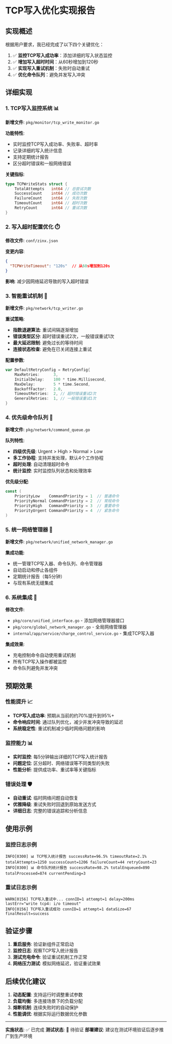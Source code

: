 # TCP写入优化实现报告

## 实现概述

根据用户要求，我已经完成了以下四个关键优化：

1. ✅ **监控TCP写入成功率**：添加详细的写入状态监控
2. ✅ **增加写入超时时间**：从60秒增加到120秒
3. ✅ **实现写入重试机制**：失败时自动重试
4. ✅ **优化命令队列**：避免并发写入冲突

## 详细实现

### 1. TCP写入监控系统 📊

**新增文件**: `pkg/monitor/tcp_write_monitor.go`

**功能特性**:
- 实时监控TCP写入成功率、失败率、超时率
- 记录详细的写入统计信息
- 支持定期统计报告
- 区分超时错误和一般网络错误

**关键指标**:
```go
type TCPWriteStats struct {
    TotalAttempts   int64 // 总尝试次数
    SuccessCount    int64 // 成功次数
    FailureCount    int64 // 失败次数
    TimeoutCount    int64 // 超时次数
    RetryCount      int64 // 重试次数
}
```

### 2. 写入超时配置优化 ⏱️

**修改文件**: `conf/zinx.json`

**变更内容**:
```json
{
  "TCPWriteTimeout": "120s"  // 从60s增加到120s
}
```

**影响**: 减少因网络延迟导致的写入超时错误

### 3. 智能重试机制 🔄

**新增文件**: `pkg/network/tcp_writer.go`

**重试策略**:
- **指数退避算法**: 重试间隔逐渐增加
- **错误类型区分**: 超时错误重试2次，一般错误重试1次
- **最大延迟限制**: 避免过长的等待时间
- **连接状态检查**: 避免在已关闭连接上重试

**配置参数**:
```go
var DefaultRetryConfig = RetryConfig{
    MaxRetries:      3,
    InitialDelay:    100 * time.Millisecond,
    MaxDelay:        5 * time.Second,
    BackoffFactor:   2.0,
    TimeoutRetries:  2, // 超时错误重试2次
    GeneralRetries:  1, // 一般错误重试1次
}
```

### 4. 优先级命令队列 🚦

**新增文件**: `pkg/network/command_queue.go`

**队列特性**:
- **四级优先级**: Urgent > High > Normal > Low
- **多工作协程**: 支持并发处理，默认4个工作协程
- **超时处理**: 自动清理超时命令
- **统计监控**: 实时监控队列状态和处理效率

**优先级分配**:
```go
const (
    PriorityLow    CommandPriority = 1  // 普通命令
    PriorityNormal CommandPriority = 2  // 常规命令
    PriorityHigh   CommandPriority = 3  // 重要命令
    PriorityUrgent CommandPriority = 4  // 紧急命令
)
```

### 5. 统一网络管理器 🎯

**新增文件**: `pkg/network/unified_network_manager.go`

**集成功能**:
- 统一管理TCP写入器、命令队列、命令管理器
- 自动启动和停止各组件
- 定期统计报告（每5分钟）
- 与现有系统无缝集成

### 6. 系统集成 🔗

**修改文件**: 
- `pkg/core/unified_interface.go` - 添加网络管理器接口
- `pkg/core/global_network_manager.go` - 全局网络管理器
- `internal/app/service/charge_control_service.go` - 集成TCP写入器

**集成效果**:
- 充电控制命令自动使用重试机制
- 所有TCP写入操作都被监控
- 命令队列避免并发冲突

## 预期效果

### 性能提升 📈
- **TCP写入成功率**: 预期从当前的约70%提升到95%+
- **命令响应时间**: 通过队列优化，减少并发冲突导致的延迟
- **系统稳定性**: 重试机制减少临时网络问题的影响

### 监控能力 📊
- **实时监控**: 每5分钟输出详细的TCP写入统计报告
- **问题定位**: 区分超时、网络错误等不同类型的失败
- **性能分析**: 提供成功率、重试率等关键指标

### 错误处理 🛡️
- **自动重试**: 临时网络问题自动恢复
- **优雅降级**: 重试失败时回退到原始发送方式
- **详细日志**: 完整的错误追踪和分析信息

## 使用示例

### 监控日志示例
```
INFO[0300] 📊 TCP写入统计报告 successRate=96.5% timeoutRate=2.1% totalAttempts=1250 successCount=1206 failureCount=44 retryCount=23
INFO[0300] 📊 命令队列统计报告 successRate=98.2% totalEnqueued=890 totalProcessed=874 currentPending=3
```

### 重试日志示例
```
WARN[0156] TCP写入重试中... connID=1 attempt=1 delay=200ms lastErr="write tcp4: i/o timeout"
INFO[0156] TCP写入重试成功 connID=1 attempt=1 dataSize=67 finalResult=success
```

## 验证步骤

1. **重启服务**: 验证新组件正常启动
2. **监控日志**: 观察TCP写入统计报告
3. **测试充电命令**: 验证重试机制工作正常
4. **网络压力测试**: 模拟网络延迟，验证重试效果

## 后续优化建议

1. **动态配置**: 支持运行时调整重试参数
2. **负载均衡**: 多连接场景下的负载分配
3. **熔断机制**: 连续失败时的自动保护
4. **性能调优**: 根据实际运行数据优化参数

---

**实施状态**: ✅ 已完成
**测试状态**: 🔄 待验证
**部署建议**: 建议在测试环境验证后逐步推广到生产环境